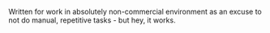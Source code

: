 Written for work in absolutely non-commercial environment as an excuse to not do manual, repetitive tasks - but hey, it works.
